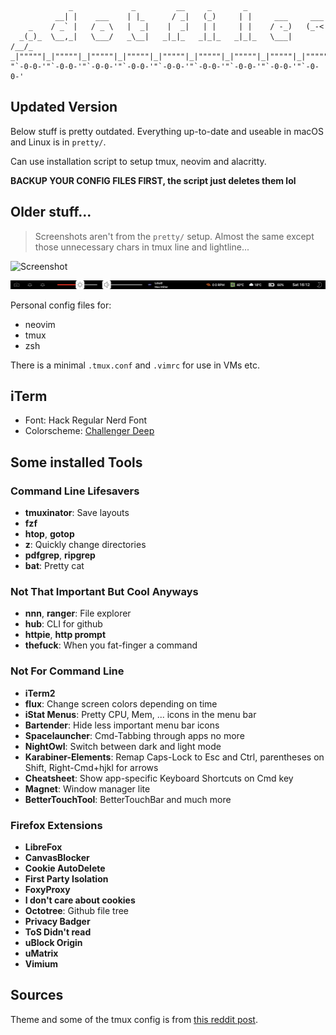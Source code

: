 ```
             _             _         __     _       _                    
          __| |    ___    | |_      / _|   (_)     | |     ___     ___   
    _    / _` |   / _ \   |  _|    |  _|   | |     | |    / -_)   (_-<   
  _(_)_  \__,_|   \___/   _\__|   _|_|_   _|_|_   _|_|_   \___|   /__/_  
_|"""""|_|"""""|_|"""""|_|"""""|_|"""""|_|"""""|_|"""""|_|"""""|_|"""""| 
"`-0-0-'"`-0-0-'"`-0-0-'"`-0-0-'"`-0-0-'"`-0-0-'"`-0-0-'"`-0-0-'"`-0-0-' 
```

## Updated Version
Below stuff is pretty outdated. Everything up-to-date and useable in macOS and Linux is in `pretty/`.

Can use installation script to setup tmux, neovim and alacritty.

**BACKUP YOUR CONFIG FILES FIRST, the script just deletes them lol**


## Older stuff...

> Screenshots aren't from the `pretty/` setup. Almost the same except those unnecessary chars in tmux line and lightline...

![Screenshot](/img/config_screenshot.png)

![Screenshot](/img/touchbar_screenshot.png)

Personal config files for:
- neovim
- tmux
- zsh

There is a minimal `.tmux.conf` and `.vimrc` for use in VMs etc.

## iTerm
- Font: Hack Regular Nerd Font
- Colorscheme: [Challenger Deep](https://github.com/challenger-deep-theme) 

 
## Some installed Tools

### Command Line Lifesavers
- **tmuxinator**: Save layouts
- **fzf**
- **htop**, **gotop**
- **z**: Quickly change directories
- **pdfgrep**, **ripgrep**
- **bat**: Pretty cat

### Not That Important But Cool Anyways
- **nnn**, **ranger**: File explorer
- **hub**: CLI for github
- **httpie**, **http prompt**
- **thefuck**: When you fat-finger a command

### Not For Command Line
- **iTerm2**
- **flux**: Change screen colors depending on time
- **iStat Menus**: Pretty CPU, Mem, ... icons in the menu bar
- **Bartender**: Hide less important menu bar icons
- **Spacelauncher**: Cmd-Tabbing through apps no more
- **NightOwl**: Switch between dark and light mode
- **Karabiner-Elements**: Remap Caps-Lock to Esc and Ctrl, parentheses on Shift, Right-Cmd+hjkl for arrows
- **Cheatsheet**: Show app-specific Keyboard Shortcuts on Cmd key
- **Magnet**: Window manager lite
- **BetterTouchTool**: BetterTouchBar and much more

### Firefox Extensions
- **LibreFox**
- **CanvasBlocker**
- **Cookie AutoDelete**
- **First Party Isolation**
- **FoxyProxy**
- **I don't care about cookies**
- **Octotree**: Github file tree
- **Privacy Badger**
- **ToS Didn't read**
- **uBlock Origin**
- **uMatrix**
- **Vimium**


## Sources
Theme and some of the tmux config is from [this reddit post](https://www.reddit.com/r/vimporn/comments/bxjd4p/cant_q_tinkering/).
